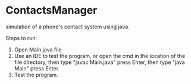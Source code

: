 # ContactsManager
simulation of a phone's contact system using java.

Steps to run:
1) Open Main.java file
2) Use an IDE to test the program, or open the cmd in the location of the file directory, then type "javac Main.java" press Enter, then type "java Main" press Enter.
3) Test the program.
